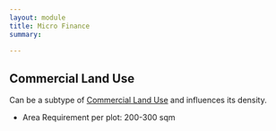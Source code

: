 ```yaml
---
layout: module
title: Micro Finance
summary: 

---
```


## Commercial Land Use
Can be a subtype of [Commercial Land Use]() and influences its density.

* Area Requirement per plot: 200-300 sqm
